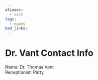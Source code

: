 ```yaml
---
aliases:
  - vant
tags:
  - names
bad_links:
---
```

# Dr. Vant Contact Info

Name: Dr. Thomas Vant  
Receptionist: Patty